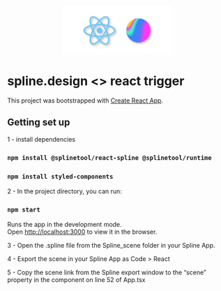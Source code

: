<p align="center">
  <img src="https://github.com/edwindharris/spline.design-react-trigger/blob/main/public/react-spline-icons.svg" style="width: 50%"/>
</p>  

# spline.design <> react trigger

This project was bootstrapped with [Create React App](https://github.com/facebook/create-react-app).


## Getting set up

1 - install dependencies

### `npm install @splinetool/react-spline @splinetool/runtime`
### `npm install styled-components`

2 - In the project directory, you can run:

### `npm start`

Runs the app in the development mode.\
Open [http://localhost:3000](http://localhost:3000) to view it in the browser.

3 - Open the .spline file from the Spline_scene folder in your Spline App.

4 - Export the scene in your Spline App as Code > React

5 - Copy the scene link from the Spline export window to the “scene” property in the <Spline> component on line 52 of App.tsx
